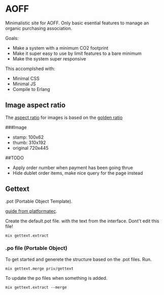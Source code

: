 # AOFF

Minimalistic site for AOFF. Only basic esential features to manage an organic purchasing association.

Goals:
* Make a system with a minimum CO2 footprint
* Make it super easy to use by limit features to a bare minimum
* Make the system super responsive

This accomplshed with:

* Minimal CSS
* Minimal JS
* Compile to Erlang


## Image aspect ratio
The [aspect ratio](https://en.wikipedia.org/wiki/Aspect_ratio_(image)) for images is based on the [golden ratio](https://en.wikipedia.org/wiki/Golden_ratio)

###Image
- stamp: 100x62
- thumb: 310x192
- original 720x445


##TODO
* Apply order number when payment has been going thrue
* Hide dublet order items, make nice query for the page instead


## Gettext
.pot (Portable Object Template).

[guide from platformatec](http://blog.plataformatec.com.br/2016/03/using-gettext-to-internationalize-a-phoenix-application/).

Create the default.pot file. with the text from the interface.
Dont't edit this file!

```
mix gettext.extract
```

### .po file (Portable Object)
To get started and generete the structure based on the .pot files. Run.

```mix gettext.merge priv/gettext```



To update the po files when something is added.

```mix gettext.extract --merge```